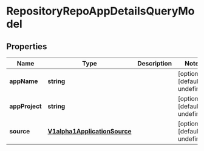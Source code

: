 # RepositoryRepoAppDetailsQueryModel

## Properties

Name | Type | Description | Notes
------------ | ------------- | ------------- | -------------
**appName** | **string** |  | [optional] [default to undefined]
**appProject** | **string** |  | [optional] [default to undefined]
**source** | [**V1alpha1ApplicationSource**](V1alpha1ApplicationSource.md) |  | [optional] [default to undefined]



